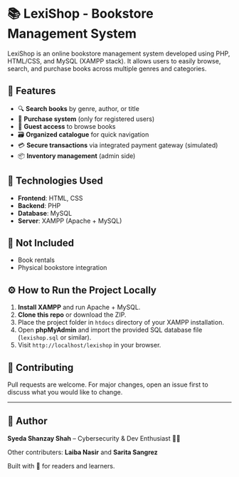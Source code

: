 # 📚 LexiShop - Bookstore Management System

LexiShop is an online bookstore management system developed using PHP, HTML/CSS, and MySQL (XAMPP stack). It allows users to easily browse, search, and purchase books across multiple genres and categories. 

## 🔧 Features

- 🔍 **Search books** by genre, author, or title
- 🛒 **Purchase system** (only for registered users)
- 🧭 **Guest access** to browse books
- 🗃️ **Organized catalogue** for quick navigation
- 💳 **Secure transactions** via integrated payment gateway (simulated)
- 📦 **Inventory management** (admin side)

## 📌 Technologies Used
- **Frontend**: HTML, CSS  
- **Backend**: PHP  
- **Database**: MySQL  
- **Server**: XAMPP (Apache + MySQL)

## 🚫 Not Included

- Book rentals
- Physical bookstore integration

## ⚙️ How to Run the Project Locally

1. **Install XAMPP** and run Apache + MySQL.
2. **Clone this repo** or download the ZIP.
3. Place the project folder in `htdocs` directory of your XAMPP installation.
4. Open **phpMyAdmin** and import the provided SQL database file (`lexishop.sql` or similar).
5. Visit `http://localhost/lexishop` in your browser.

## 🤝 Contributing

Pull requests are welcome. For major changes, open an issue first to discuss what you would like to change.

---

## 🧠 Author

**Syeda Shanzay Shah** – Cybersecurity & Dev Enthusiast 👩‍💻 

Other contributers:
**Laiba Nasir** and **Sarita Sangrez**

Built with 💙 for readers and learners.
